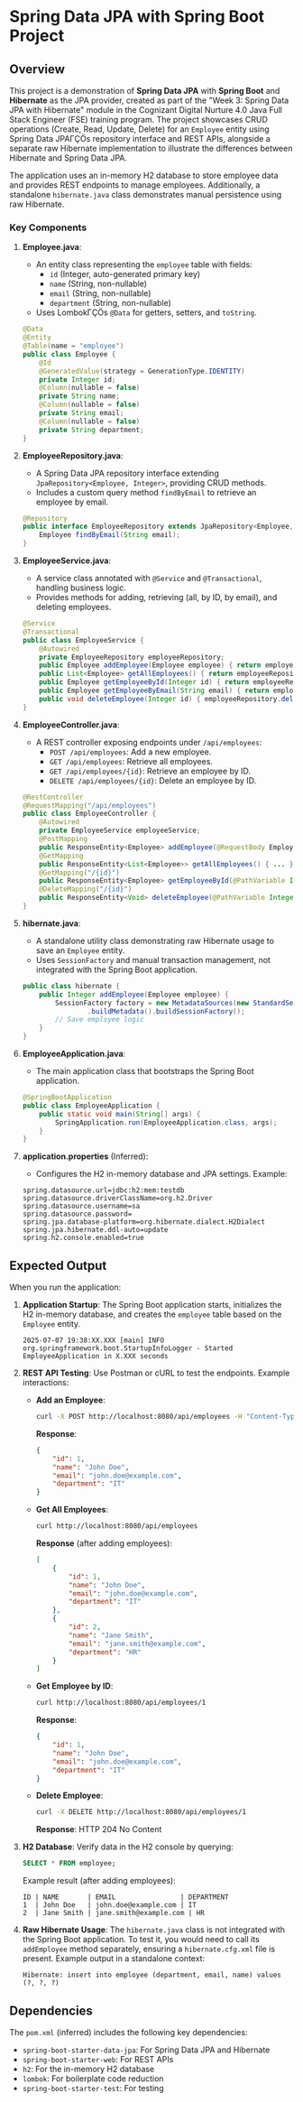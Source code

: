 # Spring Data JPA with Spring Boot Project

## Overview
This project is a demonstration of **Spring Data JPA** with **Spring Boot** and **Hibernate** as the JPA provider, created as part of the "Week 3: Spring Data JPA with Hibernate" module in the Cognizant Digital Nurture 4.0 Java Full Stack Engineer (FSE) training program. The project showcases CRUD operations (Create, Read, Update, Delete) for an `Employee` entity using Spring Data JPAΓÇÖs repository interface and REST APIs, alongside a separate raw Hibernate implementation to illustrate the differences between Hibernate and Spring Data JPA.

The application uses an in-memory H2 database to store employee data and provides REST endpoints to manage employees. Additionally, a standalone `hibernate.java` class demonstrates manual persistence using raw Hibernate.


### Key Components
1. **Employee.java**:
   - An entity class representing the `employee` table with fields:
     - `id` (Integer, auto-generated primary key)
     - `name` (String, non-nullable)
     - `email` (String, non-nullable)
     - `department` (String, non-nullable)
   - Uses LombokΓÇÖs `@Data` for getters, setters, and `toString`.
   ```java
   @Data
   @Entity
   @Table(name = "employee")
   public class Employee {
       @Id
       @GeneratedValue(strategy = GenerationType.IDENTITY)
       private Integer id;
       @Column(nullable = false)
       private String name;
       @Column(nullable = false)
       private String email;
       @Column(nullable = false)
       private String department;
   }
   ```

2. **EmployeeRepository.java**:
   - A Spring Data JPA repository interface extending `JpaRepository<Employee, Integer>`, providing CRUD methods.
   - Includes a custom query method `findByEmail` to retrieve an employee by email.
   ```java
   @Repository
   public interface EmployeeRepository extends JpaRepository<Employee, Integer> {
       Employee findByEmail(String email);
   }
   ```

3. **EmployeeService.java**:
   - A service class annotated with `@Service` and `@Transactional`, handling business logic.
   - Provides methods for adding, retrieving (all, by ID, by email), and deleting employees.
   ```java
   @Service
   @Transactional
   public class EmployeeService {
       @Autowired
       private EmployeeRepository employeeRepository;
       public Employee addEmployee(Employee employee) { return employeeRepository.save(employee); }
       public List<Employee> getAllEmployees() { return employeeRepository.findAll(); }
       public Employee getEmployeeById(Integer id) { return employeeRepository.findById(id).orElse(null); }
       public Employee getEmployeeByEmail(String email) { return employeeRepository.findByEmail(email); }
       public void deleteEmployee(Integer id) { employeeRepository.deleteById(id); }
   }
   ```

4. **EmployeeController.java**:
   - A REST controller exposing endpoints under `/api/employees`:
     - `POST /api/employees`: Add a new employee.
     - `GET /api/employees`: Retrieve all employees.
     - `GET /api/employees/{id}`: Retrieve an employee by ID.
     - `DELETE /api/employees/{id}`: Delete an employee by ID.
   ```java
   @RestController
   @RequestMapping("/api/employees")
   public class EmployeeController {
       @Autowired
       private EmployeeService employeeService;
       @PostMapping
       public ResponseEntity<Employee> addEmployee(@RequestBody Employee employee) { ... }
       @GetMapping
       public ResponseEntity<List<Employee>> getAllEmployees() { ... }
       @GetMapping("/{id}")
       public ResponseEntity<Employee> getEmployeeById(@PathVariable Integer id) { ... }
       @DeleteMapping("/{id}")
       public ResponseEntity<Void> deleteEmployee(@PathVariable Integer id) { ... }
   }
   ```

5. **hibernate.java**:
   - A standalone utility class demonstrating raw Hibernate usage to save an `Employee` entity.
   - Uses `SessionFactory` and manual transaction management, not integrated with the Spring Boot application.
   ```java
   public class hibernate {
       public Integer addEmployee(Employee employee) {
           SessionFactory factory = new MetadataSources(new StandardServiceRegistryBuilder().configure().build())
                   .buildMetadata().buildSessionFactory();
           // Save employee logic
       }
   }
   ```

6. **EmployeeApplication.java**:
   - The main application class that bootstraps the Spring Boot application.
   ```java
   @SpringBootApplication
   public class EmployeeApplication {
       public static void main(String[] args) {
           SpringApplication.run(EmployeeApplication.class, args);
       }
   }
   ```

7. **application.properties** (Inferred):
   - Configures the H2 in-memory database and JPA settings. Example:
   ```properties
   spring.datasource.url=jdbc:h2:mem:testdb
   spring.datasource.driverClassName=org.h2.Driver
   spring.datasource.username=sa
   spring.datasource.password=
   spring.jpa.database-platform=org.hibernate.dialect.H2Dialect
   spring.jpa.hibernate.ddl-auto=update
   spring.h2.console.enabled=true
   ```

## Expected Output
When you run the application:
1. **Application Startup**: The Spring Boot application starts, initializes the H2 in-memory database, and creates the `employee` table based on the `Employee` entity.
   ```
   2025-07-07 19:38:XX.XXX [main] INFO  org.springframework.boot.StartupInfoLogger - Started EmployeeApplication in X.XXX seconds
   ```

2. **REST API Testing**:
   Use Postman or cURL to test the endpoints. Example interactions:

   - **Add an Employee**:
     ```bash
     curl -X POST http://localhost:8080/api/employees -H "Content-Type: application/json" -d '{"name":"John Doe","email":"john.doe@example.com","department":"IT"}'
     ```
     **Response**:
     ```json
     {
         "id": 1,
         "name": "John Doe",
         "email": "john.doe@example.com",
         "department": "IT"
     }
     ```

   - **Get All Employees**:
     ```bash
     curl http://localhost:8080/api/employees
     ```
     **Response** (after adding employees):
     ```json
     [
         {
             "id": 1,
             "name": "John Doe",
             "email": "john.doe@example.com",
             "department": "IT"
         },
         {
             "id": 2,
             "name": "Jane Smith",
             "email": "jane.smith@example.com",
             "department": "HR"
         }
     ]
     ```

   - **Get Employee by ID**:
     ```bash
     curl http://localhost:8080/api/employees/1
     ```
     **Response**:
     ```json
     {
         "id": 1,
         "name": "John Doe",
         "email": "john.doe@example.com",
         "department": "IT"
     }
     ```

   - **Delete Employee**:
     ```bash
     curl -X DELETE http://localhost:8080/api/employees/1
     ```
     **Response**: HTTP 204 No Content

3. **H2 Database**:
   Verify data in the H2 console by querying:
   ```sql
   SELECT * FROM employee;
   ```
   Example result (after adding employees):
   ```
   ID | NAME       | EMAIL                | DEPARTMENT
   1  | John Doe   | john.doe@example.com | IT
   2  | Jane Smith | jane.smith@example.com | HR
   ```

4. **Raw Hibernate Usage**:
   The `hibernate.java` class is not integrated with the Spring Boot application. To test it, you would need to call its `addEmployee` method separately, ensuring a `hibernate.cfg.xml` file is present. Example output in a standalone context:
   ```
   Hibernate: insert into employee (department, email, name) values (?, ?, ?)
   ```

## Dependencies
The `pom.xml` (inferred) includes the following key dependencies:
- `spring-boot-starter-data-jpa`: For Spring Data JPA and Hibernate
- `spring-boot-starter-web`: For REST APIs
- `h2`: For the in-memory H2 database
- `lombok`: For boilerplate code reduction
- `spring-boot-starter-test`: For testing
